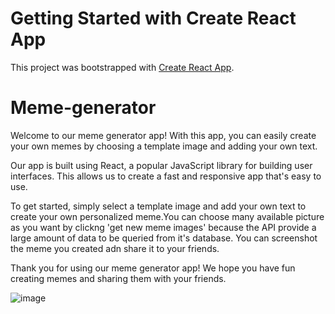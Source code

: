 # Getting Started with Create React App

This project was bootstrapped with [Create React App](https://github.com/facebook/create-react-app).

# Meme-generator

Welcome to our meme generator app! With this app, you can easily create your own memes by choosing a template image and adding your own text.

Our app is built using React, a popular JavaScript library for building user interfaces. This allows us to create a fast and responsive app that's easy to use.

To get started, simply select a template image and add your own text to create your own personalized meme.You can choose many available picture as you want by clickng 'get new meme images' because the API provide a large amount of data to be queried from it's database. You can screenshot the meme you created adn share it to your friends.

Thank you for using our meme generator app! We hope you have fun creating memes and sharing them with your friends.

![image](https://user-images.githubusercontent.com/109452068/209363428-9fc54c00-3c6f-4074-bfe6-0d0818be02bd.png)
